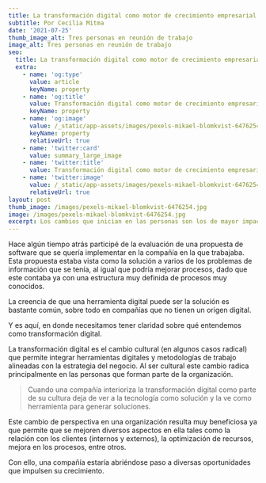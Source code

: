 ```yaml
---
title: La transformación digital como motor de crecimiento empresarial
subtitle: Por Cecilia Mitma
date: '2021-07-25'
thumb_image_alt: Tres personas en reunión de trabajo
image_alt: Tres personas en reunión de trabajo
seo:
  title: La transformación digital como motor de crecimiento empresarial
  extra:
    - name: 'og:type'
      value: article
      keyName: property
    - name: 'og:title'
      value: Transformación digital como motor de crecimiento empresarial
      keyName: property
    - name: 'og:image'
      value: /_static/app-assets/images/pexels-mikael-blomkvist-6476254.jpg
      keyName: property
      relativeUrl: true
    - name: 'twitter:card'
      value: summary_large_image
    - name: 'twitter:title'
      value: Transformación digital como motor de crecimiento empresarial
    - name: 'twitter:image'
      value: /_static/app-assets/images/pexels-mikael-blomkvist-6476254.jpg
      relativeUrl: true
layout: post
thumb_image: /images/pexels-mikael-blomkvist-6476254.jpg
image: /images/pexels-mikael-blomkvist-6476254.jpg
excerpt: Los cambios que inician en las personas son los de mayor impacto.
---
```

Hace algún tiempo atrás participé de la evaluación de una propuesta de software que se quería implementar en la compañía en la que trabajaba. Esta propuesta estaba vista como la solución a varios de los problemas de información que se tenía, al igual que podría mejorar procesos, dado que  este contaba ya con una estructura muy definida de procesos muy conocidos.

La creencia de que una herramienta digital puede ser la solución es bastante común, sobre todo en compañías que no tienen un origen digital.

Y es aquí, en donde necesitamos tener claridad sobre qué entendemos como transformación digital.

La transformación digital es el cambio cultural (en algunos casos radical) que permite integrar herramientas digitales y metodologías de trabajo alineadas con la estrategia del negocio. Al ser cultural este cambio radica principalmente en las personas que forman parte de la organización.

> Cuando una compañía interioriza la transformación digital como parte de su cultura deja de ver a la tecnología como solución y la ve como herramienta para generar soluciones.

Este cambio de perspectiva en una organización resulta muy beneficiosa ya que permite que se mejoren diversos aspectos en ella tales como la relación con los clientes (internos y externos), la optimización de recursos, mejora en los procesos, entre otros.

Con ello, una compañía estaría abriéndose paso a diversas oportunidades que impulsen su crecimiento.
